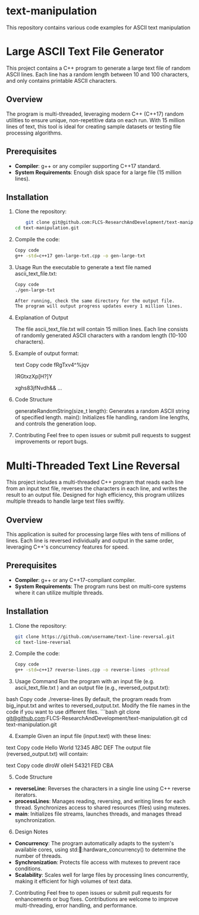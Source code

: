 # text-manipulation
This repository contains various code examples for  ASCII text manipulation

# Large ASCII Text File Generator

This project contains a C++ program to generate a large text file of random ASCII lines. Each line has a random length between 10 and 100 characters, and only contains printable ASCII characters.

## Overview

The program is multi-threaded, leveraging modern C++ (C++17) random utilities to ensure unique, non-repetitive data on each run. With 15 million lines of text, this tool is ideal for creating sample datasets or testing file processing algorithms.

## Prerequisites

- **Compiler**: g++ or any compiler supporting C++17 standard.
- **System Requirements**: Enough disk space for a large file (15 million lines).

## Installation

1. Clone the repository:
   	```bash
        git clone git@github.com:FLCS-ResearchAndDevelopment/text-manipulation.git
	cd text-manipulation.git

2. Compile the code:
	```bash
	Copy code
	g++ -std=c++17 gen-large-txt.cpp -o gen-large-txt
	
3. Usage
	Run the executable to generate a text file named ascii_text_file.txt:
	```bash
	Copy code
	./gen-large-txt

	After running, check the same directory for the output file. 
	The program will output progress updates every 1 million lines.

4. Explanation of Output

	The file ascii_text_file.txt will contain 15 million lines. 
	Each line consists of randomly generated ASCII characters with a random length (10-100 characters).

5. Example of output format:

	text
	Copy code
	fRgTxv4^%jqv

	)RGtxzXp[H?]Y

	xghs83jfNvdh&&
	...

6. Code Structure

	generateRandomString(size_t length): Generates a random ASCII string of specified length.
	main(): Initializes file handling, random line lengths, and controls the generation loop.

7. Contributing
	Feel free to open issues or submit pull requests to suggest improvements or report bugs.



# Multi-Threaded Text Line Reversal

This project includes a multi-threaded C++ program that reads each line from an input text file, reverses the characters in each line, and writes the result to an output file. Designed for high efficiency, this program utilizes multiple threads to handle large text files swiftly.

## Overview

This application is suited for processing large files with tens of millions of lines. Each line is reversed individually and output in the same order, leveraging C++'s concurrency features for speed.

## Prerequisites

- **Compiler**: g++ or any C++17-compliant compiler.
- **System Requirements**: The program runs best on multi-core systems where it can utilize multiple threads.

## Installation

1. Clone the repository:
   ```bash
   git clone https://github.com/username/text-line-reversal.git
   cd text-line-reversal


2. Compile the code:
   ```bash
   Copy code
   g++ -std=c++17 reverse-lines.cpp -o reverse-lines -pthread


3. Usage
Command
Run the program with an input file (e.g. ascii_text_file.txt ) and an output file (e.g., reversed_output.txt):

bash
Copy code
./reverse-lines
By default, the program reads from big_input.txt and writes to reversed_output.txt. Modify the file names in the code if you want to use different files.
       ```bash
        git clone git@github.com:FLCS-ResearchAndDevelopment/text-manipulation.git
        cd text-manipulation.git

4. Example
Given an input file (input.text) with these lines:

text
Copy code
Hello World
12345
ABC DEF
The output file (reversed_output.txt) will contain:

text
Copy code
dlroW olleH
54321
FED CBA

5. Code Structure
- **reverseLine**: Reverses the characters in a single line using C++ reverse iterators.
- **processLines**: Manages reading, reversing, and writing lines for each thread. Synchronizes access to shared resources (files) using mutexes.
- **main**: Initializes file streams, launches threads, and manages thread synchronization.

6. Design Notes

- **Concurrency**: The program automatically adapts to the system's available cores, using std::thread::hardware_concurrency() to determine the number of threads.
- **Synchronization**: Protects file access with mutexes to prevent race conditions.
- **Scalability**: Scales well for large files by processing lines concurrently, making it efficient for high volumes of text data.

7. Contributing
Feel free to open issues or submit pull requests for enhancements or bug fixes. 
Contributions are welcome to improve multi-threading, error handling, and performance.

